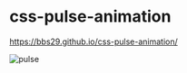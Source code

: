 # css-pulse-animation

https://bbs29.github.io/css-pulse-animation/


![pulse](https://user-images.githubusercontent.com/60278095/96519140-2f32a100-1221-11eb-8292-f52a8d9d3692.gif)
